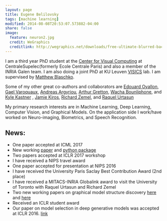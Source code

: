 ```yaml
---
layout: page
title: Eugene Belilovsky
tags: [machine learning]
modified: 2014-08-08T20:53:07.573882-04:00
share: false
image:
  feature: neuron2.jpg
  credit: WeGraphics
  creditlink: http://wegraphics.net/downloads/free-ultimate-blurred-background-pack/
---
```


I am a third year PhD student at the [Center for Visual Computing](http://cvn.ecp.fr/) at  CentraleSupelec(formerly Ecole Centrale Paris) and also a member of the INRIA Galen team. I am also doing a joint PhD at KU Leuven  [VISICS](https://www.esat.kuleuven.be/psi/visics) lab. I am supervised by [Matthew Blaschko](http://homes.esat.kuleuven.be/~mblaschk/). 

Some of my other great co-authors and collaborators are [Edouard Oyallon](http://www.di.ens.fr/~oyallon/), [Gael Varoquaux](http://gael-varoquaux.info/), [Andreas Argyriou](http://cvn.ecp.fr/personnel/andreas/), [Arthur Gretton](http://www.gatsby.ucl.ac.uk/~gretton/), [Wacha Bounliphone](https://sites.google.com/site/wachabounliphone/), and [Kyle Kastner](https://kastnerkyle.github.io/) , [Jamie Kiros](http://www.cs.toronto.edu/~rkiros/), [Richard Zemel](http://www.cs.toronto.edu/~zemel), and [Raquel Urtasun](http://www.cs.toronto.edu/~urtasun/)

My primary research interests are in Machine Learning, Deep Learning, Computer Vision, and Graphical Models. On the application side I work/have worked on Neuro-imaging, Biometrics, and Speech Recognition. 


## News:
* One paper accepted at ICML 2017
* New working [paper](https://arxiv.org/pdf/1703.08961.pdf) and [python package](https://github.com/edouardoyallon/pyscatwave) 
* Two papers accepted at ICLR 2017 workshop
* I have received a NIPS travel award 
* One paper accepted for presentation at NIPS 2016
* I have received the University Paris Saclay Best Contribution Award (2nd place)
* I have received a MITACS-INRIA Globalink award to visit the University of Toronto with Raquel Urtasun and Richard Zemel
* Two new working papers on graphical model structure discovery [here](https://hal.inria.fr/hal-01306491v3/document) and [here](https://hal.inria.fr/hal-01248844/file/main.pdf)
* Received an ICLR student award
* Our paper on model selection in deep generative models was accepted at ICLR 2016. [link](http://arxiv.org/abs/1511.04581)
 
